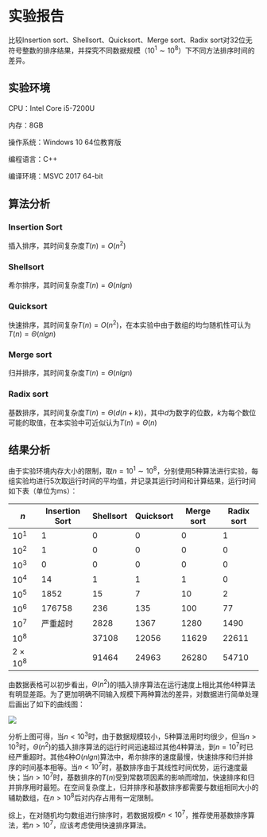 # 实验报告

比较Insertion sort、Shellsort、Quicksort、Merge sort、Radix sort对32位无符号整数的排序结果，并探究不同数据规模（$10^1\sim10^8​$）下不同方法排序时间的差异。

## 实验环境

CPU：Intel Core i5-7200U

内存：8GB

操作系统：Windows 10 64位教育版

编程语言：C++

编译环境：MSVC 2017 64-bit

## 算法分析

### Insertion Sort

插入排序，其时间复杂度$T(n)=O(n^2)​$

### Shellsort

希尔排序，其时间复杂度$T(n)=\Theta(nlgn)​$

### Quicksort

快速排序，其时间复杂$T(n)=O(n^2)​$，在本实验中由于数组的均匀随机性可认为$T(n)=\Theta(nlgn)​$

### Merge sort

归并排序，其时间复杂度$T(n)=\Theta(nlgn)​$

### Radix sort

基数排序，其时间复杂度$T(n)=\Theta(d(n+k))​$，其中$d​$为数字的位数，$k​$为每个数位可能的取值，在本实验中可近似认为$T(n)=\Theta(n)​$

## 结果分析

由于实验环境内存大小的限制，取$n=10^1\sim10^8​$，分别使用5种算法进行实验，每组实验均进行5次取运行时间的平均值，并记录其运行时间和计算结果，运行时间如下表（单位为ms）：

| $n$           | Insertion Sort | Shellsort | Quicksort | Merge sort | Radix sort |
| ------------- | -------------- | --------- | --------- | ---------- | ---------- |
| $10^1$        | 1              | 0         | 0         | 0          | 1          |
| $10^2$        | 1              | 0         | 0         | 0          | 0          |
| $10^3$        | 0              | 0         | 0         | 0          | 0          |
| $10^4$        | 14             | 1         | 1         | 1          | 0          |
| $10^5$        | 1852           | 15        | 7         | 10         | 2          |
| $10^6$        | 176758         | 236       | 135       | 100        | 77         |
| $10^7$        | 严重超时       | 2828      | 1367      | 1280       | 1490       |
| $10^8$        |                | 37108     | 12056     | 11629      | 22611      |
| $2\times10^8$ |                | 91464     | 24963     | 26280      | 54710      |

由数据表格可以初步看出，$\Theta(n^2)$的I插入排序算法在运行速度上相比其他4种算法有明显差距。为了更加明确不同输入规模下两种算法的差异，对数据进行简单处理后画出了如下的曲线图：

![](C:\Projects\Homework\Algorithms\HW5\P3\Figure_1.png)

分析上图可得，当$n<10^3$时，由于数据规模较小，5种算法用时均很少，但当$n>10^3$时，$\Theta(n^2)$的插入排序算法的运行时间迅速超过其他4种算法，到$n=10^7$时已经严重超时。其他4种$O(nlgn)$算法中，希尔排序的速度最慢，快速排序和归并排序的时间基本相等。当$n<10^7$时，基数排序由于其线性时间优势，运行速度最快；当$n>10^7$时，基数排序的$T(n)$受到常数项因素的影响而增加，快速排序和归并排序用时最短。在空间复杂度上，归并排序和基数排序都需要与数组相同大小的辅助数组，在$n>10^8$后对内存占用有一定限制。

综上，在对随机均匀数组进行排序时，若数据规模$n<10^7$，推荐使用基数排序算法，若$n>10^7$，应该考虑使用快速排序算法。